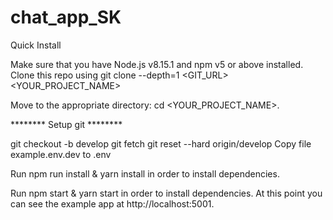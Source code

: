 # chat_app_SK
Quick Install

Make sure that you have Node.js v8.15.1 and npm v5 or above installed. Clone this repo using git clone --depth=1 <GIT_URL> <YOUR_PROJECT_NAME>

Move to the appropriate directory: cd <YOUR_PROJECT_NAME>.

******** Setup git ********

git checkout -b develop
git fetch
git reset --hard origin/develop
Copy file example.env.dev to .env

Run npm run install & yarn install in order to install dependencies.

Run npm start & yarn start in order to install dependencies. At this point you can see the example app at http://localhost:5001.
